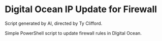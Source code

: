 # Digital Ocean IP Update for Firewall

Script generated by AI, directed by Ty Clifford.

Simple PowerShell script to update firewall rules in DIgital Ocean. 
 
